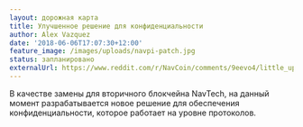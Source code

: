 ```yaml
---
layout: дорожная карта
title: Улучшенное решение для конфиденциальности
author: Alex Vazquez
date: '2018-06-06T17:07:30+12:00'
feature_image: /images/uploads/navpi-patch.jpg
status: запланировано
externalUrl: https://www.reddit.com/r/NavCoin/comments/9eevo4/little_update_from_dev_team/
---
```


В качестве замены для вторичного блокчейна NavTech, на данный момент разрабатывается новое решение для обеспечения конфиденциальности, которое работает на уровне&nbsp;протоколов.
